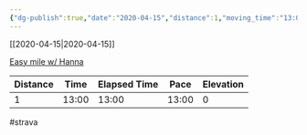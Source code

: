```yaml
---
{"dg-publish":true,"date":"2020-04-15","distance":1,"moving_time":"13:00","elapsed_time":"13:00","pace":"13:00","total_elevation_gain":0,"url":"https://www.strava.com/activities/3313801623","permalink":"/01-personal/strava/2020-04-15-easy-mile-w-hanna/","dgPassFrontmatter":true}
---
```



[[2020-04-15\|2020-04-15]]

[Easy mile w/ Hanna](https://www.strava.com/activities/3313801623)

| Distance | Time  | Elapsed Time | Pace  | Elevation |
| -------- | ----- | ------------ | ----- | --------- |
| 1        | 13:00 | 13:00        | 13:00 | 0         |




#strava
